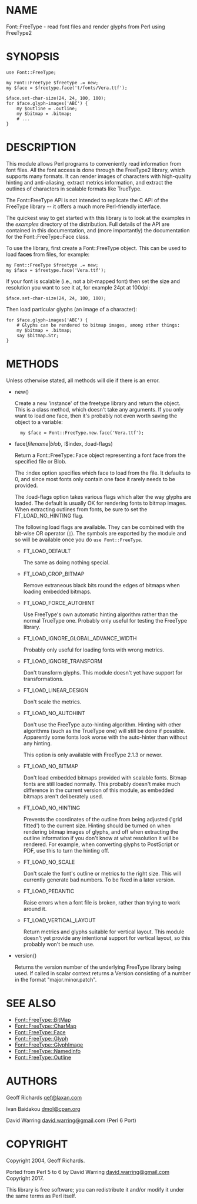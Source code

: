 # NAME

Font::FreeType - read font files and render glyphs from Perl using FreeType2

# SYNOPSIS

    use Font::FreeType;

    my Font::FreeType $freetype .= new;
    my $face = $freetype.face('t/fonts/Vera.ttf');

    $face.set-char-size(24, 24, 100, 100);
    for $face.glyph-images('ABC') {
        my $outline = .outline;
        my $bitmap = .bitmap;
        # ...
    }

# DESCRIPTION

This module allows Perl programs to conveniently read information from
font files.  All the font access is done through the FreeType2 library,
which supports many formats.  It can render images of characters with
high-quality hinting and anti-aliasing, extract metrics information, and
extract the outlines of characters in scalable formats like TrueType.

The Font::FreeType API is not intended to replicate the C API of the
FreeType library -- it offers a much more Perl-friendly interface.

The quickest way to get started with this library is to look at the
examples in the _examples_ directory of the distribution.  Full
details of the API are contained in this documentation, and (more
importantly) the documentation for the
Font::FreeType::Face class.

To use the library, first create a Font::FreeType object.  This can
be used to load **faces** from files, for example:

    my Font::FreeType $freetype .= new;
    my $face = $freetype.face('Vera.ttf');

If your font is scalable (i.e., not a bit-mapped font) then set the size
and resolution you want to see it at, for example 24pt at 100dpi:

    $face.set-char-size(24, 24, 100, 100);

Then load particular glyphs (an image of a character):

    for $face.glyph-images('ABC') {
        # Glyphs can be rendered to bitmap images, among other things:
        my $bitmap = .bitmap;
        say $bitmap.Str;
    }

# METHODS

Unless otherwise stated, all methods will die if there is an error.

- new()

    Create a new 'instance' of the freetype library and return the object.
    This is a class method, which doesn't take any arguments.  If you only
    want to load one face, then it's probably not even worth saving the
    object to a variable:

        my $face = Font::FreeType.new.face('Vera.ttf');

- face(_filename_|_blob_, :$index, :load-flags)

    Return a Font::FreeType::Face object representing
    a font face from the specified file or Blob.

    The :index option specifies which face to load from the file.  It
    defaults to 0, and since most fonts only contain one face it rarely
    needs to be provided.

    The :load-flags option takes various flags which alter the way
    glyphs are loaded.  The default is usually OK for rendering fonts
    to bitmap images.  When extracting outlines from fonts, be sure to
    set the FT\_LOAD\_NO\_HINTING flag.

    The following load flags are available.  They can be combined with
    the bit-wise OR operator (`|`).  The symbols are exported by the
    module and so will be available once you do `use Font::FreeType`.

    - FT\_LOAD\_DEFAULT

        The same as doing nothing special.

    - FT\_LOAD\_CROP\_BITMAP

        Remove extraneous black bits round the edges of bitmaps when loading
        embedded bitmaps.

    - FT\_LOAD\_FORCE\_AUTOHINT

        Use FreeType's own automatic hinting algorithm rather than the normal
        TrueType one.  Probably only useful for testing the FreeType library.

    - FT\_LOAD\_IGNORE\_GLOBAL\_ADVANCE\_WIDTH

        Probably only useful for loading fonts with wrong metrics.

    - FT\_LOAD\_IGNORE\_TRANSFORM

        Don't transform glyphs.  This module doesn't yet have support for
        transformations.

    - FT\_LOAD\_LINEAR\_DESIGN

        Don't scale the metrics.

    - FT\_LOAD\_NO\_AUTOHINT

        Don't use the FreeType auto-hinting algorithm.  Hinting with other
        algorithms (such as the TrueType one) will still be done if possible.
        Apparently some fonts look worse with the auto-hinter than without
        any hinting.

        This option is only available with FreeType 2.1.3 or newer.

    - FT\_LOAD\_NO\_BITMAP

        Don't load embedded bitmaps provided with scalable fonts.  Bitmap
        fonts are still loaded normally.  This probably doesn't make much
        difference in the current version of this module, as embedded
        bitmaps aren't deliberately used.

    - FT\_LOAD\_NO\_HINTING

        Prevents the coordinates of the outline from being adjusted ('grid
        fitted') to the current size.  Hinting should be turned on when rendering
        bitmap images of glyphs, and off when extracting the outline
        information if you don't know at what resolution it will be rendered.
        For example, when converting glyphs to PostScript or PDF, use this
        to turn the hinting off.

    - FT\_LOAD\_NO\_SCALE

        Don't scale the font's outline or metrics to the right size.  This
        will currently generate bad numbers.  To be fixed in a later version.

    - FT\_LOAD\_PEDANTIC

        Raise errors when a font file is broken, rather than trying to work
        around it.

    - FT\_LOAD\_VERTICAL\_LAYOUT

        Return metrics and glyphs suitable for vertical layout.  This module
        doesn't yet provide any intentional support for vertical layout, so
        this probably won't be much use.

- version()

    Returns the version number of the underlying FreeType library being
    used.  If called in scalar context returns a Version consisting of
    a number in the format "major.minor.patch".

# SEE ALSO

- [Font::FreeType::BitMap](lib/Font/FreeType/BitMap.md)
- [Font::FreeType::CharMap](lib/Font/FreeType/CharMap.md)
- [Font::FreeType::Face](lib/Font/FreeType/Face.md)
- [Font::FreeType::Glyph](lib/Font/FreeType/Glyph.md)
- [Font::FreeType::GlyphImage](lib/Font/FreeType/GlyphImage.md)
- [Font::FreeType::NamedInfo](lib/Font/FreeType/NamedInfo.md)
- [Font::FreeType::Outline](lib/Font/FreeType/Outline.md)

# AUTHORS

Geoff Richards <qef@laxan.com>

Ivan Baidakou <dmol@cpan.org>

David Warring <david.warring@gmail>.com (Perl 6 Port)

# COPYRIGHT

Copyright 2004, Geoff Richards.

Ported from Perl 5 to 6 by David Warring <david.warring@gmail.com> Copyright 2017.

This library is free software; you can redistribute it and/or
modify it under the same terms as Perl itself.
